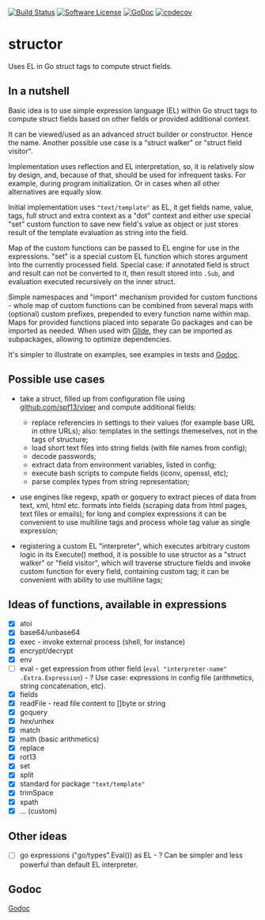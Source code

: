 [![Build Status](https://travis-ci.org/nikolay-turpitko/structor.svg?branch=master)](https://travis-ci.org/nikolay-turpitko/structor)
[![Software License](https://img.shields.io/badge/License-MIT-orange.svg?style=flat-square)](https://github.com/nikolay-turpitko/structor/blob/master/LICENSE)
[![GoDoc](https://img.shields.io/badge/godoc-reference-blue.svg?style=flat-square)](https://godoc.org/github.com/nikolay-turpitko/structor)
[![codecov](https://codecov.io/gh/nikolay-turpitko/structor/branch/master/graph/badge.svg)](https://codecov.io/gh/nikolay-turpitko/structor)

# structor
Uses EL in Go struct tags to compute struct fields.

## In a nutshell

Basic idea is to use simple expression language (EL) within Go struct tags to
compute struct fields based on other fields or provided additional context.

It can be viewed/used as an advanced struct builder or constructor. Hence the
name. Another possible use case is a "struct walker" or "struct field visitor".

Implementation uses reflection and EL interpretation, so, it is relatively slow
by design, and, because of that, should be used for infrequent tasks. For
example, during program initialization. Or in cases when all other alternatives
are equally slow.

Initial implementation uses `"text/template"` as EL, it get fields name, value,
tags, full struct and extra context as a "dot" context and either use special
"set" custom function to save new field's value as object or just stores result
of the template evaluation as string into the field.

Map of the custom functions can be passed to EL engine for use in the
expressions.  "set" is a special custom EL function which stores argument into
the currently processed field. Special case: if annotated field is struct and
result can not be converted to it, then result stored into `.Sub`, and
evaluation executed recursively on the inner struct.

Simple namespaces and "import" mechanism provided for custom functions - whole
map of custom functions can be combined from several maps with (optional)
custom prefixes, prepended to every function name within map. Maps for provided
functions placed into separate Go packages and can be imported as needed. When
used with [Glide](https://github.com/Masterminds/glide), they can be imported
as subpackages, allowing to optimize dependencies.

It's simpler to illustrate on examples, see examples in tests and
[Godoc](http://godoc.org/github.com/nikolay-turpitko/structor).

## Possible use cases

- take a struct, filled up from configuration file using
  [github.com/spf13/viper](https://github.com/spf13/viper) and compute additional fields:

  * replace referencies in settings to their values (for example base URL in
    othre URLs); also: templates in the settings themeselves, not in the tags
    of structure;
  * load short text files into string fields (with file names from config);
  * decode passwords;
  * extract data from environment variables, listed in config;
  * execute bash scripts to compute fields (iconv, openssl, etc);
  * parse complex types from string representation;

- use engines like regexp, xpath or goquery to extract pieces of data from
  text, xml, html etc. formats into fields (scraping data from html pages, text
  files or emails); for long and complex expressions it can be convenient to
  use multiline tags and process whole tag value as single expression;

- registering a custom EL "interpreter", which executes arbitrary custom logic
  in its Execute() method, it is possible to use structor as a "struct walker"
  or "field visitor", which will traverse structure fields and invoke custom
  function for every field, containing custom tag; it can be convenient with
  ability to use multiline tags;

## Ideas of functions, available in expressions

- [x] atoi
- [x] base64/unbase64
- [x] exec - invoke external process (shell, for instance)
- [x] encrypt/decrypt
- [x] env
- [ ] eval - get expression from other field (`eval "interpreter-name"
  .Extra.Expression`) - ? Use case: expressions in config file (arithmetics,
  string concatenation, etc).
- [x] fields
- [x] readFile - read file content to []byte or string
- [x] goquery
- [x] hex/unhex
- [x] match
- [x] math (basic arithmetics)
- [x] replace
- [x] rot13
- [x] set
- [x] split
- [x] standard for package `"text/template"`
- [x] trimSpace
- [x] xpath
- [x] ... (custom)

## Other ideas

- [ ] go expressions ("go/types".Eval()) as EL - ? Can be simpler and less
  powerful than default EL interpreter.

## Godoc

[Godoc](http://godoc.org/github.com/nikolay-turpitko/structor)
